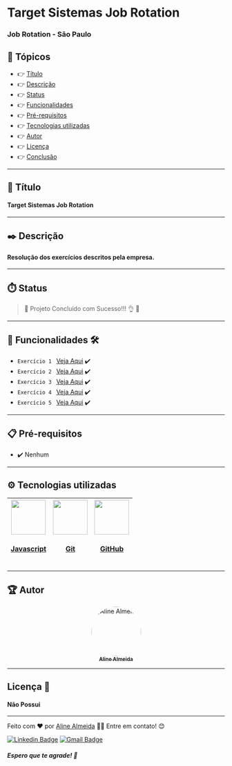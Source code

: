 # Target Sistemas Job Rotation 

### Job Rotation - São Paulo

## 🏁 Tópicos

  * 👉 [Título](#📌-título)
  * 👉 [Descrição](#✒️-descrição)
  * 👉 [Status](#⏱️-status)
  * 👉 [Funcionalidades](#🔨-funcionalidades-🛠️)
  * 👉 [Pré-requisitos](#📋-pré-requisitos)
  * 👉 [Tecnologias utilizadas](#⚙️-tecnologias-utilizadas)
  * 👉 [Autor](#🏆-autor)
  * 👉 [Licença](#🙏-licença-🔖) 
  * 👉 [Conclusão](#📚-conclusão)
 
 
___

## 📌 Título

#### Target Sistemas Job Rotation 

___
## ✒️ Descrição

#### Resolução dos exercícios descritos pela empresa.

___
## ⏱️ Status

>  🚀 Projeto Concluído com Sucesso!!! 👌 🚧

___
## 🔨 Funcionalidades 🛠️

- `Exercício 1 ` [Veja Aqui](https://github.com/AlineAlmeida85/Target-Sistemas-Job-Rotation/tree/main/Exercicio01) ✔️
- `Exercício 2 ` [Veja Aqui](https://github.com/AlineAlmeida85/Target-Sistemas-Job-Rotation/tree/main/Exercicio02) ✔️
- `Exercício 3 ` [Veja Aqui](https://github.com/AlineAlmeida85/Target-Sistemas-Job-Rotation/tree/main/Exercicio03) ✔️
- `Exercício 4 ` [Veja Aqui](https://github.com/AlineAlmeida85/Target-Sistemas-Job-Rotation/tree/main/Exercicio04) ✔️
- `Exercício 5 ` [Veja Aqui](https://github.com/AlineAlmeida85/Target-Sistemas-Job-Rotation/tree/main/Exercicio05) ✔️

___
## 📋 Pré-requisitos 

- ✔️ Nenhum

___
## ⚙️ Tecnologias utilizadas

| [<img src="https://upload.wikimedia.org/wikipedia/commons/thumb/9/99/Unofficial_JavaScript_logo_2.svg/480px-Unofficial_JavaScript_logo_2.svg.png" width=80><br><h4>Javascript</h4>](https://www.javascript.com/) | [<img src="https://1v5ymx3zt3y73fq5gy23rtnc-wpengine.netdna-ssl.com/wp-content/uploads/2021/07/GitBashLogo.jpg" width=80><br><h4>Git</h4>](https://git-scm.com/) | [<img src="https://pbs.twimg.com/profile_images/1414990564408262661/r6YemvF9_400x400.jpg" width=80><br><h4>GitHub</h4>](https://github.com/)
| :---: | :---: | :---: | 

___
## 🏆 Autor 
<div align="center">
  <a href="https://github.com/AlineAlmeida85">
    <img style="border-radius: 50%;" src="https://avatars.githubusercontent.com/u/99259131?v=4" width="115px;" alt="Aline Almeida"/><br/>
    <sub>
      <b>Aline Almeida</b>
    </sub>
  </a> 
  <a href="https://github.com/AlineAlmeida85" title="Aline Almeida"></a>
</div>

___
## Licença 🔖

#### Não Possui

____
Feito com ❤️ por [Aline Almeida](https://github.com/AlineAlmeida85) 👋🏽 Entre em contato! 😊

[![Linkedin Badge](https://img.shields.io/badge/-Aline-blue?style=flat-square&logo=Linkedin&logoColor=white&link=https://www.linkedin.com/in/aline-melissa-andrade-de-almeida-25a78224/)](https://www.linkedin.com/in/aline-melissa-andrade-de-almeida-25a78224/) 
[![Gmail Badge](https://img.shields.io/badge/-aasouza20@gmail.com-c14438?style=flat-square&logo=Gmail&logoColor=white&link=mailto:aasouza20@gmail.com)](mailto:aasouza20@gmail.com)

##### Espero que te agrade! 🙏











